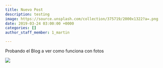 ```yaml
---
title: Nuevo Post
description: testing
image: https://source.unsplash.com/collection/375719/2000x1322?a=.png
date: 2019-03-24 03:00:00 +0000
categories: []
author_staff_member: 1_martin

---
```

Probando el Blog a ver como funciona con fotos

![](eurekatoc/uploads/landing.jpg)